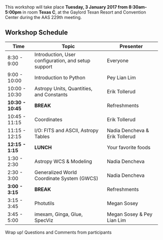This workshop will take place **Tuesday, 3 January 2017 from 8:30am-5:00pm**
in room **Texas C**, at the Gaylord Texan Resort and Convention Center during the AAS 229th meeting.


Workshop Schedule
-----------------

| Time              | Topic    | Presenter |
|-------------------|----------|-----------|
|8:30 - 9:00    | Introduction, User configuration, and setup support | Everyone |
|9:00 - 10:00   | Introduction to Python | Pey Lian Lim |
|10:00 - 10:30  | Astropy Units, Quantities, and Constants | Erik Tollerud |
|**10:30 - 10:45**  |  **BREAK** | Refreshments  |
|10:45 - 11:15 | Coordinates | Erik Tollerud |
|11:15 - 12:15 | I/O: FITS and ASCII, Astropy Tables | Nadia Dencheva & Erik Tollerud |
|**12:15 - 1:15**| **LUNCH** | Your favorite foods |
|1:30 - 2:30 | Astropy WCS & Modeling| Nadia Dencheva |
|2:30 - 3:00 | Generalized World Coordinate System (GWCS) | Nadia Dencheva |
|**3:00 - 3:15** | **BREAK** | Refreshments |
|3:15 - 3:45 | Photutils | Megan Sosey|
|3:45 - 5:00 | imexam, Ginga, Glue, SpecViz | Megan Sosey & Pey Lian Lim |


 Wrap up!  Questions and Comments from participants
